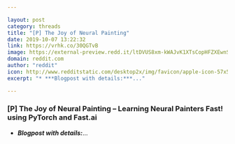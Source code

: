 ```yaml
---

layout: post
category: threads
title: "[P] The Joy of Neural Painting"
date: 2019-10-07 13:22:32
link: https://vrhk.co/30QGTvB
image: https://external-preview.redd.it/ltDVUS8xm-kWAJvK1XTsCopHFZXEwnS2qu7JDugI7_Y.jpg?width=1200&height=341&auto=webp&s=9a3c72e04e93a76aadd32dfe7a1fb82e46e242a7
domain: reddit.com
author: "reddit"
icon: http://www.redditstatic.com/desktop2x/img/favicon/apple-icon-57x57.png
excerpt: "* ***Blogpost with details:***..."

---
```


### [P] The Joy of Neural Painting – Learning Neural Painters Fast! using PyTorch and Fast.ai

* ***Blogpost with details:***...
